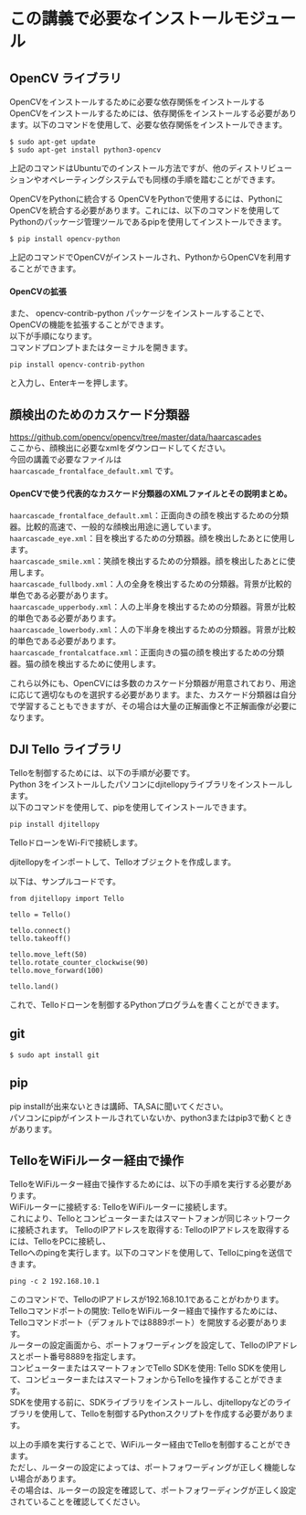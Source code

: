 # この講義で必要なインストールモジュール

## OpenCV ライブラリ

OpenCVをインストールするために必要な依存関係をインストールする
OpenCVをインストールするためには、依存関係をインストールする必要があります。以下のコマンドを使用して、必要な依存関係をインストールできます。

```
$ sudo apt-get update
$ sudo apt-get install python3-opencv
```
上記のコマンドはUbuntuでのインストール方法ですが、他のディストリビューションやオペレーティングシステムでも同様の手順を踏むことができます。

OpenCVをPythonに統合する
OpenCVをPythonで使用するには、PythonにOpenCVを統合する必要があります。これには、以下のコマンドを使用してPythonのパッケージ管理ツールであるpipを使用してインストールできます。
```
$ pip install opencv-python
```
上記のコマンドでOpenCVがインストールされ、PythonからOpenCVを利用することができます。  


#### OpenCVの拡張
また、 opencv-contrib-python パッケージをインストールすることで、OpenCVの機能を拡張することができます。  
以下が手順になります。   
コマンドプロンプトまたはターミナルを開きます。  
```
pip install opencv-contrib-python
```
と入力し、Enterキーを押します。


## 顔検出のためのカスケード分類器
https://github.com/opencv/opencv/tree/master/data/haarcascades  
ここから、顔検出に必要なxmlをダウンロードしてください。  
今回の講義で必要なファイルは  
`haarcascade_frontalface_default.xml` 
です。  

#### OpenCVで使う代表的なカスケード分類器のXMLファイルとその説明まとめ。   
`haarcascade_frontalface_default.xml`：正面向きの顔を検出するための分類器。比較的高速で、一般的な顔検出用途に適しています。  
`haarcascade_eye.xml`：目を検出するための分類器。顔を検出したあとに使用します。  
`haarcascade_smile.xml`：笑顔を検出するための分類器。顔を検出したあとに使用します。  
`haarcascade_fullbody.xml`：人の全身を検出するための分類器。背景が比較的単色である必要があります。  
`haarcascade_upperbody.xml`：人の上半身を検出するための分類器。背景が比較的単色である必要があります。  
`haarcascade_lowerbody.xml`：人の下半身を検出するための分類器。背景が比較的単色である必要があります。  
`haarcascade_frontalcatface.xml`：正面向きの猫の顔を検出するための分類器。猫の顔を検出するために使用します。   

これら以外にも、OpenCVには多数のカスケード分類器が用意されており、用途に応じて適切なものを選択する必要があります。また、カスケード分類器は自分で学習することもできますが、その場合は大量の正解画像と不正解画像が必要になります。

## DJI Tello ライブラリ

Telloを制御するためには、以下の手順が必要です。   
Python 3をインストールしたパソコンにdjitellopyライブラリをインストールします。  
以下のコマンドを使用して、pipを使用してインストールできます。 
```
pip install djitellopy  
```

TelloドローンをWi-Fiで接続します。  

djitellopyをインポートして、Telloオブジェクトを作成します。 

以下は、サンプルコードです。 
```
from djitellopy import Tello  
  
tello = Tello()  
  
tello.connect()  
tello.takeoff()  
  
tello.move_left(50)  
tello.rotate_counter_clockwise(90)  
tello.move_forward(100)  
  
tello.land()  
```
これで、Telloドローンを制御するPythonプログラムを書くことができます。



## git

```
$ sudo apt install git
```


## pip
pip installが出来ないときは講師、TA,SAに聞いてください。  
パソコンにpipがインストールされていないか、python3またはpip3で動くときがあります。


## TelloをWiFiルーター経由で操作

TelloをWiFiルーター経由で操作するためには、以下の手順を実行する必要があります。  
WiFiルーターに接続する: TelloをWiFiルーターに接続します。  
これにより、Telloとコンピューターまたはスマートフォンが同じネットワークに接続されます。 
TelloのIPアドレスを取得する: TelloのIPアドレスを取得するには、TelloをPCに接続し、  
Telloへのpingを実行します。以下のコマンドを使用して、Telloにpingを送信できます。 
```
ping -c 2 192.168.10.1  
```

このコマンドで、TelloのIPアドレスが192.168.10.1であることがわかります。  
Telloコマンドポートの開放: TelloをWiFiルーター経由で操作するためには、Telloコマンドポート（デフォルトでは8889ポート）を開放する必要があります。  
ルーターの設定画面から、ポートフォワーディングを設定して、TelloのIPアドレスとポート番号8889を指定します。  
コンピューターまたはスマートフォンでTello SDKを使用: Tello SDKを使用して、コンピューターまたはスマートフォンからTelloを操作することができます。  
SDKを使用する前に、SDKライブラリをインストールし、djitellopyなどのライブラリを使用して、Telloを制御するPythonスクリプトを作成する必要があります。   

以上の手順を実行することで、WiFiルーター経由でTelloを制御することができます。  
ただし、ルーターの設定によっては、ポートフォワーディングが正しく機能しない場合があります。  
その場合は、ルーターの設定を確認して、ポートフォワーディングが正しく設定されていることを確認してください。
